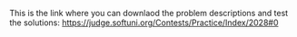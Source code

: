 This is the link where you can downlaod the problem descriptions and test the solutions:
https://judge.softuni.org/Contests/Practice/Index/2028#0
